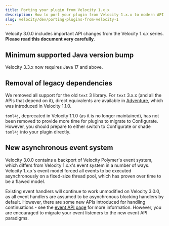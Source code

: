 ```yaml
---
title: Porting your plugin from Velocity 1.x.x
description: How to port your plugin from Velocity 1.x.x to modern API.
slug: velocity/dev/porting-plugins-from-velocity-1
---
```


Velocity 3.0.0 includes important API changes from the Velocity 1.x.x series. **Please read this
document very carefully**.

## Minimum supported Java version bump

Velocity 3.3.x now requires Java 17 and above.

## Removal of legacy dependencies

We removed all support for the old `text` 3 library. For `text` 3.x.x (and all the APIs that depend
on it), direct equivalents are available in [Adventure](https://docs.advntr.dev/), which was
introduced in Velocity 1.1.0.

`toml4j`, deprecated in Velocity 1.1.0 (as it is no longer maintained), has not been removed to
provide more time for plugins to migrate to Configurate. However, you should prepare to either
switch to Configurate or shade `toml4j` into your plugin directly.

## New asynchronous event system

Velocity 3.0.0 contains a backport of Velocity Polymer's event system, which differs from Velocity
1.x.x's event system in a number of ways. Velocity 1.x.x's event model forced all events to be
executed asynchronously on a fixed-size thread pool, which has proven over time to be a flawed
model.

Existing event handlers will continue to work unmodified on Velocity 3.0.0, as all event handlers
are assumed to be asynchronous blocking handlers by default. However, there are some new APIs
introduced for handling continuations - see the [event API page](/velocity/dev/event-api) for more
information. However, you are encouraged to migrate your event listeners to the new event API
paradigms.
